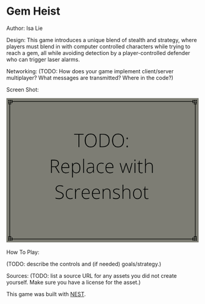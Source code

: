 # Gem Heist

Author: Isa Lie

Design: This game introduces a unique blend of stealth and strategy, where players must blend in with computer controlled characters while trying to reach a gem, all while avoiding detection by a player-controlled defender who can trigger laser alarms.

Networking: (TODO: How does your game implement client/server multiplayer? What messages are transmitted? Where in the code?)

Screen Shot:

![Screen Shot](screenshot.png)

How To Play:

(TODO: describe the controls and (if needed) goals/strategy.)

Sources: (TODO: list a source URL for any assets you did not create yourself. Make sure you have a license for the asset.)

This game was built with [NEST](NEST.md).

